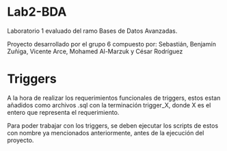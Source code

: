 # Lab2-BDA
Laboratorio 1 evaluado del ramo Bases de Datos Avanzadas.

Proyecto desarrollado por el grupo 6 compuesto por: Sebastián, Benjamín Zuñiga, Vicente Arce, Mohamed Al-Marzuk y César Rodríguez




# Triggers

A la hora de realizar los requerimientos funcionales de triggers, estos estan añadidos como archivos .sql con la terminación trigger_X, donde X es el entero que representa el requerimiento. 

Para poder trabajar con los triggers, se deben ejecutar los scripts de estos con nombre ya mencionados anteriormente, antes de la ejecución del proyecto.
